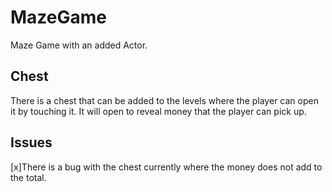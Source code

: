 # MazeGame
Maze Game with an added Actor.

## Chest
There is a chest that can be added to the levels where the player can open it by touching it. It will open to reveal money that the player can pick up.

## Issues
[x]There is a bug with the chest currently where the money does not add to the total.
